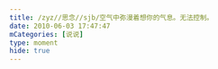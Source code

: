```yaml
---
title: /zyz//思念//sjb/空气中弥漫着想你的气息。无法控制。
date: 2010-06-03 17:47:47
mCategories: [说说]
type: moment
hide: true
---
```


